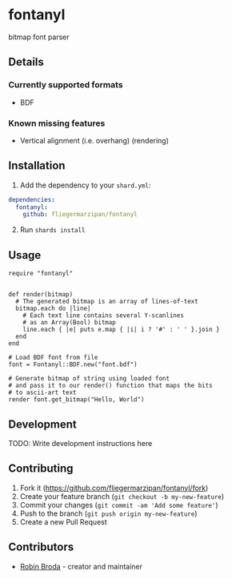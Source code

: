 # fontanyl

bitmap font parser

## Details

### Currently supported formats

- BDF

### Known missing features

- Vertical alignment (i.e. overhang) (rendering)

## Installation

1. Add the dependency to your `shard.yml`:
```yaml
dependencies:
  fontanyl:
    github: fliegermarzipan/fontanyl
```
2. Run `shards install`

## Usage

```crystal
require "fontanyl"


def render(bitmap)
  # The generated bitmap is an array of lines-of-text
  bitmap.each do |line|
    # Each text line contains several Y-scanlines
    # as an Array(Bool) bitmap
    line.each { |e| puts e.map { |i| i ? '#' : ' ' }.join }
  end
end

# Load BDF font from file
font = Fontanyl::BDF.new("font.bdf")

# Generate bitmap of string using loaded font
# and pass it to our render() function that maps the bits
# to ascii-art text
render font.get_bitmap("Hello, World")
```

## Development

TODO: Write development instructions here

## Contributing

1. Fork it (<https://github.com/fliegermarzipan/fontanyl/fork>)
2. Create your feature branch (`git checkout -b my-new-feature`)
3. Commit your changes (`git commit -am 'Add some feature'`)
4. Push to the branch (`git push origin my-new-feature`)
5. Create a new Pull Request

## Contributors

- [Robin Broda](https://github.com/coderobe) - creator and maintainer
